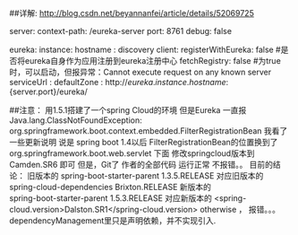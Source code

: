 
##详解: http://blog.csdn.net/beyannanfei/article/details/52069725



server:
  context-path: /eureka-server
  port: 8761
debug: false

eureka:
  instance:
    hostname : discovery
  client:
    registerWithEureka: false  #是否将eureka自身作为应用注册到eureka注册中心
    fetchRegistry: false       #为true时，可以启动，但报异常：Cannot execute request on any known server
    serviceUrl :
       defaultZone : http://${eureka.instance.hostname}:${server.port}/eureka/

##注意：
  用1.5.1搭建了一个spring Cloud的环境 但是Eureka 一直报 Java.lang.ClassNotFoundException: org.springframework.boot.context.embedded.FilterRegistrationBean 我看了一些更新说明 说是 spring boot 1.4以后 FilterRegistrationBean的位置换到了 org.springframework.boot.web.servlet 下面 
  修改springcloud版本到 Camden.SR6 即可
  但是，Git了 作者的全部代码 运行正常 不报错。。
  目前的结论： 
  旧版本的 
  <artifactId>spring-boot-starter-parent</artifactId>
  <version>1.3.5.RELEASE</version>
  对应旧版本的 
  <artifactId>spring-cloud-dependencies</artifactId>
  <version>Brixton.RELEASE</version>
  新版本的	
  <artifactId>spring-boot-starter-parent</artifactId>
  <version>1.5.3.RELEASE</version>
  对应新版本的
  <spring-cloud.version>Dalston.SR1</spring-cloud.version>
  otherwise ， 报错。。。
  dependencyManagement里只是声明依赖，并不实现引入.
   